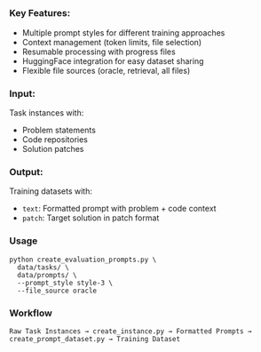 ##


### Key Features:

- Multiple prompt styles for different training approaches
- Context management (token limits, file selection)
- Resumable processing with progress files
- HuggingFace integration for easy dataset sharing
- Flexible file sources (oracle, retrieval, all files)

### Input:
Task instances with:

- Problem statements
- Code repositories
- Solution patches

### Output:
Training datasets with:

- `text`: Formatted prompt with problem + code context
- `patch`: Target solution in patch format

### Usage

<!-- ```shell
python create_prompt_dataset.py \
  --dataset_name_or_path ./my_task_instances \
  --splits train test \
  --output_dir ./training_data \
  --prompt_style style-3 \
  --file_source oracle
``` -->

```shell
python create_evaluation_prompts.py \
  data/tasks/ \
  data/prompts/ \
  --prompt_style style-3 \
  --file_source oracle
```


### Workflow

```
Raw Task Instances → create_instance.py → Formatted Prompts → create_prompt_dataset.py → Training Dataset
```


